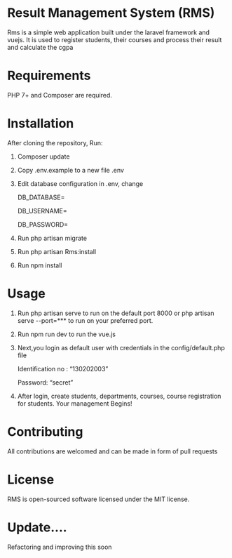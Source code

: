 # Result Management System (RMS)
Rms is a simple web application built under the laravel framework and vuejs. It is used to register students, their courses and process their result and calculate the cgpa

# Requirements
PHP 7+ and Composer are required.

# Installation
After cloning the repository, Run:
1. Composer update
2. Copy .env.example to a new file .env
3. Edit database configuration in .env, change

   	DB_DATABASE=

	DB_USERNAME=
    	
	DB_PASSWORD=

4. Run php artisan migrate
5. Run php artisan Rms:install
6. Run npm install

# Usage
1. Run php artisan serve to run on the default port 8000 or php artisan serve --port=*** to run on your preferred port.
2. Run npm run dev to run the vue.js
3. Next,you login as default user with credentials in the config/default.php file

	Identification no : “130202003”
	
	Password: “secret”
	
4. After login, create students, departments, courses, course registration for students. Your management Begins!

# Contributing
All contributions are welcomed and can be made in form of pull requests



# License
RMS is open-sourced software licensed under the MIT license.

# Update....
Refactoring and improving this soon


